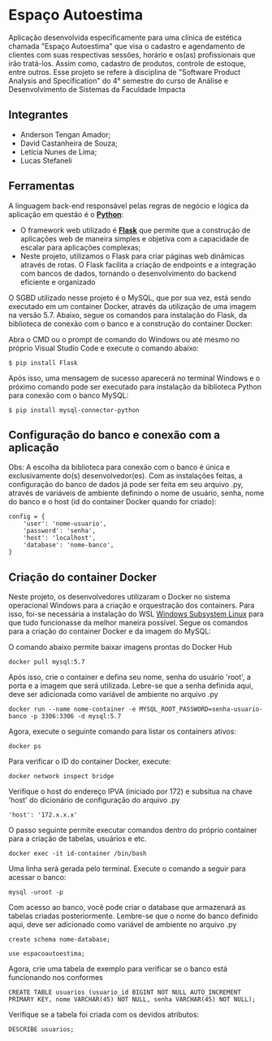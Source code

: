 # Espaço Autoestima
Aplicação desenvolvida especificamente para uma clínica de estética chamada "Espaço Autoestima" que visa o cadastro e agendamento de clientes com suas respectivas sessões, horário e os(as) profissionais que irão tratá-los. Assim como, cadastro de produtos, controle de estoque, entre outros. Esse projeto se refere à disciplina de "Software Product Analysis and Specification" do 4° semestre do curso de Análise e Desenvolvimento de Sistemas da Faculdade Impacta

## Integrantes
- Anderson Tengan Amador;
- David Castanheira de Souza;
- Letícia Nunes de Lima;
- Lucas Stefaneli

## Ferramentas 
A linguagem back-end responsável pelas regras de negócio e lógica da aplicação em questão é o **[Python](https://docs.python.org/pt-br/3/tutorial/)**:
* O framework web utilizado é **[Flask]([https://docs.djangoproject.com/en/5.0/](https://flask.palletsprojects.com/en/3.0.x/))** que permite que a construção de aplicações web de maneira simples e objetiva com a capacidade de escalar para aplicações complexas;
* Neste projeto, utilizamos o Flask para criar páginas web dinâmicas através de rotas. O Flask facilita a criação de endpoints e a integração com bancos de dados, tornando o desenvolvimento do backend eficiente e organizado

O SGBD utilizado nesse projeto é o MySQL, que por sua vez, está sendo executado em um container Docker, através da utilização de uma imagem na versão 5.7. Abaixo, segue os comandos para instalação do Flask, da biblioteca de conexão com o banco e a construção do container Docker:

Abra o CMD ou o prompt de comando do Windows ou até mesmo no próprio Visual Studio Code e execute o comando abaixo:
```
$ pip install Flask
```
Após isso, uma mensagem de sucesso aparecerá no terminal Windows e o próximo comando pode ser executado para instalação da biblioteca Python para conexão com o banco MySQL:
```
$ pip install mysql-connector-python
```
## Configuração do banco e conexão com a aplicação
Obs: A escolha da biblioteca para conexão com o banco é única e exclusivamente do(s) desenvolvedor(es). 
Com as instalações feitas, a configuração do banco de dados já pode ser feita em seu arquivo .py, através de variáveis de ambiente definindo o nome de usuário, senha, nome do banco e o host (id do container Docker quando for criado):

```
config = {
    'user': 'nome-usuario', 
    'password': 'senha', 
    'host': 'localhost', 
    'database': 'nome-banco',
}
```
## Criação do container Docker
Neste projeto, os desenvolvedores utilizaram o Docker no sistema operacional Windows para a criação e orquestração dos containers. Para isso, foi-se necessária a instalação do WSL [Windows Subsystem Linux]([https://learn.microsoft.com/pt-br/windows/wsl/install]) para que tudo funcionasse da melhor maneira possível. Segue os comandos para a criação do container Docker e da imagem do MySQL:

O comando abaixo permite baixar imagens prontas do Docker Hub  
```
docker pull mysql:5.7
```
Após isso, crie o container e defina seu nome, senha do usuário 'root', a porta e a imagem que será utilizada. Lebre-se que a senha definida aqui, deve ser adicionada como variável de ambiente no arquivo .py
```
docker run --name nome-container -e MYSQL_ROOT_PASSWORD=senha-usuario-banco -p 3306:3306 -d mysql:5.7
```
Agora, execute o seguinte comando para listar os containers ativos:
```
docker ps
```
Para verificar o ID do container Docker, execute:
```
docker network inspect bridge
```
Verifique o host do endereço IPVA (iniciado por 172) e subsitua na chave 'host' do dicionário de configuração do arquivo .py
```
'host': '172.x.x.x'
```
O passo seguinte permite executar comandos dentro do próprio container para a criação de tabelas, usuários e etc.
```
docker exec -it id-container /bin/bash
```
Uma linha será gerada pelo terminal. Execute o comando a seguir para acessar o banco:
```
mysql -uroot -p
```
Com acesso ao banco, você pode criar o database que armazenará as tabelas criadas posteriormente. Lembre-se que o nome do banco definido aqui, deve ser adicionado como variável de ambiente no arquivo .py
```
create schema nome-database;
```
```
use espacoautoestima;
```
Agora, crie uma tabela de exemplo para verificar se o banco está funcionando nos conformes
```
CREATE TABLE usuarios (usuario_id BIGINT NOT NULL AUTO_INCREMENT PRIMARY KEY, nome VARCHAR(45) NOT NULL, senha VARCHAR(45) NOT NULL);
```
Verifique se a tabela foi criada com os devidos atributos:
```
DESCRIBE usuarios;
```
